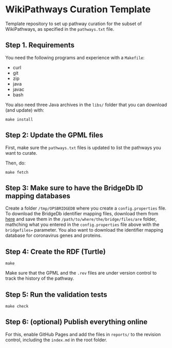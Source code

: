 # WikiPathways Curation Template

Template repository to set up pathway curation for the subset of WikiPathways, as
specified in the `pathways.txt` file.

## Step 1. Requirements

You need the following programs and experience with a `Makefile`:

* curl
* git
* zip
* java
* javac
* bash

You also need three Java archives in the `libs/` folder that you can download
(and update) with:

```
make install
```

## Step 2: Update the GPML files

First, make sure the `pathways.txt` files is updated to list the pathways you want
to curate.

Then, do:

```
make fetch
```

## Step 3: Make sure to have the BridgeDb ID mapping databases

Create a folder `/tmp/OPSBRIDGEDB` where you create a `config.properties` file.
To download the BridgeDb identifier mapping files, download them from
[here](https://bridgedb.github.io/data/gene_database/)
and save them in the `/path/to/where/the/bridge/files/are` folder, mathching what
you entered in the `config.properties` file above with the `bridgefiles=` parameter.
You also want to download the identifier mapping database for coronavirus
genes and proteins.

## Step 4: Create the RDF (Turtle)

```
make
```

Make sure that the GPML and the `.rev` files are under version control to track
the history of the pathway.

## Step 5: Run the validation tests

```
make check
```

## Step 6: (optional) Publish everything online

For this, enable GitHub Pages and add the files in `reports/` to the revision
control, including the `index.md` in the root folder.
